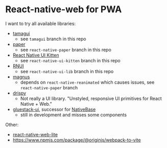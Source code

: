 # React-native-web for PWA

I want to try all available libraries:

- [tamagui](https://tamagui.dev/)
  - see `tamagui` branch in this repo
- [paper](https://reactnativepaper.com/)
  - see `react-native-paper` branch in this repo
- [React Native UI Kitten](https://akveo.github.io/react-native-ui-kitten/docs/guides/running-on-the-web#existing-expo-applications)
  - see `react-native-ui-kitten` branch in this repo
- [RNUI](https://wix.github.io/react-native-ui-lib/)
  - see `react-native-ui-lib` branch in this repo
- [magnus](https://magnus-ui.com/)
  - depends on `react-native-reanimated` which causes issues, see `react-native-paper` branch
- [drispy](https://github.com/nandorojo/dripsy)
  - Not really a UI library. "Unstyled, responsive UI primitives for React Native + Web."
- [gluestack-ui](https://ui.gluestack.io/), successor for [NativeBase](https://nativebase.io/)
  - still in development and misses some components

Other:

- [react-native-web-lite](https://github.com/tamagui/tamagui/tree/master/packages/react-native-web-lite)
- https://www.npmjs.com/package/@originjs/webpack-to-vite